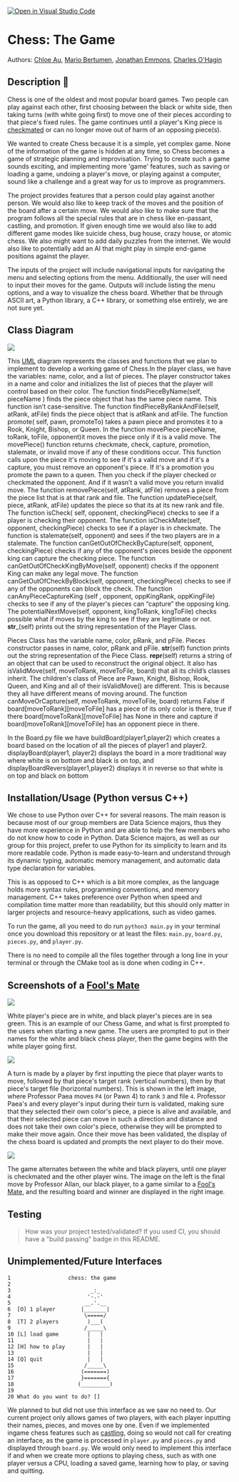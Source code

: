 [![Open in Visual Studio Code](https://classroom.github.com/assets/open-in-vscode-c66648af7eb3fe8bc4f294546bfd86ef473780cde1dea487d3c4ff354943c9ae.svg)](https://classroom.github.com/online_ide?assignment_repo_id=8880745&assignment_repo_type=AssignmentRepo)
# Chess: The Game
 
 Authors: [Chloe Au](https://github.com/lumpydumpling), [Mario Bertumen](https://github.com/mahonaisse), [Jonathan Emmons](https://github.com/Jonathanace), [Charles O'Hagin](https://github.com/CharlesEOhagin)

## Description 📝
Chess is one of the oldest and most popular board games. Two people can play against each other, first choosing between the black or white side, then taking turns (with white going first) to move one of their pieces according to that piece's fixed rules. The game continues until a player's King piece is [checkmated](https://www.chess.com/terms/check-chess#:~:text=When%20a%20king%20is%20attacked,must%20get%20out%20of%20check!) or can no longer move out of harm of an opposing piece(s).

We wanted to create Chess because it is a simple, yet complex game. None of the information of the game is hidden at any time, so Chess becomes a game of strategic planning and improvisation. Trying to create such a game sounds exciting, and implementing more 'game' features, such as saving or loading a game, undoing a player's move, or playing against a computer, sound like a challenge and a great way for us to improve as programmers.

The project provides features that a person could play against another person. We would also like to keep track of the moves and the position of the board after a certain move. We would also like to make sure that the program follows all the special rules that are in chess like en-passant, castling, and promotion. If given enough time we would also like to add different game modes like suicide chess, bug house, crazy house, or atomic chess. We also might want to add daily puzzles from the internet. We would also like to potentially add an AI that might play in simple end-game positions against the player.

The inputs of the project will include navigational inputs for navigating the menu and selecting options from the menu. Additionally, the user will need to input their moves for the game. Outputs will include listing the menu options, and a way to visualize the chess board. Whether that be through ASCII art, a Python library, a C++ library, or something else entirely, we are not sure yet.

## Class Diagram 
![](images/diagram_of_CPP_chess_class.png)

This [UML](https://www-sop.inria.fr/axis/cbrtools/usermanual-eng/Print/UMLNotationPrint.html#:~:text=The%20UML%20notation%20is%20a,classes%2C%20objects%20and%20sequence%20diagrams) diagram represents the classes and functions that we plan to implement to develop a working game of Chess.In the player class, we have the variables: name, color, and a list of pieces. The player constructor takes in a name and color and initializes the list of pieces that the player will control based on their color. The function findsPieceByName(self, pieceName
) finds the piece object that has the same piece name. This function isn’t case-sensitive. The function findPieceByRankAndFile(self,  atRank, atFile) finds the piece object that is atRank and atFile. The function promote( self, pawn, promoteTo) takes a pawn piece and promotes it to a Rook, Knight, Bishop, or Queen. In the function movePiece pieceName, toRank, toFile, opponent)it moves the piece only if it is a valid move. The movePiece() function returns checkmate, check, capture, promotion, stalemate, or invalid move if any of these conditions occur. This function calls upon the piece it's moving to see if it's a valid move and if it's a capture, you must remove an opponent's piece. If it's a promotion you promote the pawn to a queen. Then you check if the player checked or checkmated the opponent. And if it wasn’t a valid move you return invalid move. The function removePiece(self, atRank, atFile) removes a piece from the piece list that is at that rank and file. The function updatePiece(self, piece, atRank, atFile) updates the piece so that its at its new rank and file. The function isCheck( self, opponent, checkingPiece) checks to see if a player is checking their opponent. The function isCheckMate(self, opponent, checkingPiece) checks to see if a player is in checkmate. The function is stalemate(self, opponent) and sees if the two players are in a stalemate. The function canGetOutOfCheckByCapture(self, opponent, checkingPiece) checks if any of the opponent's pieces beside the opponent king can capture the checking piece. The function canGetOutOfCheckKingByMove(self, opponent) checks if the opponent King can make any legal move. The function canGetOutOfCheckByBlock(self,  opponent, checkingPiece) checks to see if any of the opponents can block the check. The function canAnyPieceCaptureKing (self , opponent, oppKingRank, oppKingFile) checks to see if any of the player's pieces can “capture” the opposing king. The potentialNextMove(self, opponent, kingToRank, kingToFile) checks possible what if moves by the king to see if they are legitimate or not. __str___(self) prints out the string representation of the Player Class. 

Pieces Class has the variable name, color, pRank, and pFile. Pieces constructor passes in name, color, pRank and pFile.  __str__(self) function prints out the string representation of the Piece Class. __repr__(self) returns a string of an object that can be used to reconstruct the original object. It also has isValidMove(self, moveToRank, moveToFile, board) that all its child’s classes inherit. The children's class of Piece are Pawn, Knight, Bishop, Rook, Queen, and King and all of their isValidMove() are different. This is because they all have different means of moving around. The function canMoveOrCapture(self, moveToRank, moveToFile, board) returns False if board[moveToRank][moveToFile] has a piece of its only color is there, true if there board[moveToRank][moveToFile] has None in there and capture if board[moveToRank][moveToFile] has an opponent piece in there. 

In the Board.py file we have buildBoard(player1,player2) which creates a board based on the location of all the pieces of player1 and player2. displayBoard(player1, player2) displays the board in a more traditional way where white is on bottom and black is on top, and displayBoardRevers(player1,player2) displays it in reverse so that white is on top and black on bottom



 
 ## Installation/Usage (Python versus C++)

 We chose to use Python over C++ for several reasons. The main reason is because most of our group members are Data Science majors, thus they have more experience in Python and are able to help the few members who do not know how to code in Python. Data Science majors, as well as our group for this project, prefer to use Python for its simplicity to learn and its more readable code. Python is made easy-to-learn and understand through its dynamic typing, automatic memory management, and automatic data type declaration for variables.
 
 This is as opposed to C++ which is a bit more complex, as the language holds more syntax rules, programming conventions, and memory management. C++ takes preference over Python when speed and compilation time matter more than readability, but this should only matter in larger projects and resource-heavy applications, such as video games. 
 
 To run the game, all you need to do run `python3 main.py` in your terminal once you download this repository or at least the files: `main.py`, `board.py`, `pieces.py`, and `player.py`. 

 There is no need to compile all the files together through a long line in your terminal or through the CMake tool as is done when coding in C++.

 ## Screenshots of a [Fool's Mate](https://www.chess.com/terms/fools-mate)
 ![](images/screenshot_of_name_entries_with_board_display_and_prompt.png)

 White player's piece are in white, and black player's pieces are in sea green. This is an example of our Chess Game, and what is first prompted to the users when starting a new game. The users are prompted to put in their names for the white and black chess player, then the game begins with the white player going first.

![](images/screenshot_of_white_first_move.png)

A turn is made by a player by first inputting the piece that player wants to move, followed by that piece's target rank (vertical numbers), then by that piece's target file (horizontal numbers). This is shown in the left image, where Professor Paea moves `P4` (or Pawn 4) to rank `3` and file `4`. Professor Paea's and every player's input during their turn is validated, making sure that they selected their own color's piece, a piece is alive and available, and that their selected piece can move in such a direction and distance and does not take their own color's piece, otherwise they will be prompted to make their move again. Once their move has been validated, the display of the chess board is updated and prompts the next player to do their move.


![](images/screenshot_of_final_move_and_checkmate.png)

The game alternates between the white and black players, until one player is checkmated and the other player wins. The image on the left is the final move by Professor Allan, our black player, to a game similar to a [Fool's Mate](https://www.chess.com/terms/fools-mate), and the resulting board and winner are displayed in the right image.

 ## Testing
> How was your project tested/validated? If you used CI, you should have a "build passing" badge in this README.

 ## Unimplemented/Future Interfaces
```
1                  chess: the game
2
3                         _:_
4                        '-.-'
5                       __.'.__
6  [O] 1 player        |_______|
7                       \=====/
8  [T] 2 players         )___(
9                       /_____\
10 [L] load game         |   |
11                       |   |
12 [H] how to play       |   |
13                       |   |
14 [Q] quit              |   |
15                      /_____\
16                     (=======)
17                     }======={
18                    (_________)
19 
20 What do you want to do? []
```
We planned to but did not use this interface as we saw no need to. Our current project only allows games of two players, with each player inputting their names, pieces, and moves one by one. Even if we implemented ingame chess features such as [castling](https://www.chess.com/lessons/playing-the-game/castling), doing so would not call for creating an interface, as the game is processed in `player.py` and `pieces.py` and displayed through `board.py`. We would only need to implement this interface if and when we create more options to playing chess, such as with one player versus a CPU, loading a saved game, learning how to play, or saving and quitting.
